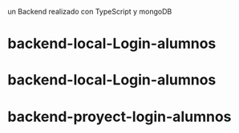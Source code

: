 un Backend realizado con TypeScript y mongoDB
# backend-local-Login-alumnos
# backend-local-Login-alumnos
# backend-proyect-login-alumnos
